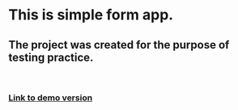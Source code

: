<h1>This is simple form app.</h1>

<h2>The project was created for the purpose of testing practice.</h2>

</br>

<h3><a href="https://p6te.github.io/form-app-tests/">Link to demo version</a></h3>
